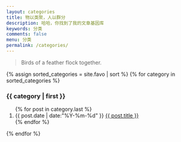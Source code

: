 ```yaml
---
layout: categories
title: 物以类聚，人以群分
description: 哈哈，你找到了我的文章基因库
keywords: 分类
comments: false
menu: 分类
permalink: /categories/
---
```


> Birds of a feather flock together.

<section class="container posts-content">
{% assign sorted_categories = site.favo | sort %}
{% for category in sorted_categories %}
<h3>{{ category | first }}</h3>
<ol class="posts-list" id="{{ category[0] }}">
{% for post in category.last %}
<li class="posts-list-item">
<span class="posts-list-meta">{{ post.date | date:"%Y-%m-%d" }}</span>
<a class="posts-list-name" href="{{ site.url }}{{ post.url }}">{{ post.title }}</a>
</li>
{% endfor %}
</ol>
{% endfor %}
</section>
<!-- /section.content -->
